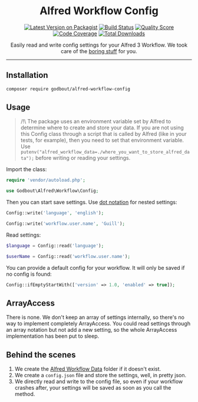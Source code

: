 <h1 align="center">Alfred Workflow Config</h1>

<p align="center">
    <a href="https://packagist.org/packages/godbout/alfred-workflow-config"><img src="https://img.shields.io/packagist/v/godbout/alfred-workflow-config.svg?style=flat-square" alt="Latest Version on Packagist"></a>
    <a href="https://travis-ci.org/godbout/alfred-workflow-config"><img src="https://img.shields.io/travis/godbout/alfred-workflow-config/master.svg?style=flat-square" alt="Build Status"></a>
    <a href="https://scrutinizer-ci.com/g/godbout/alfred-workflow-config"><img src="https://img.shields.io/scrutinizer/g/godbout/alfred-workflow-config.svg?style=flat-square" alt="Quality Score"></a>
    <a href="https://scrutinizer-ci.com/g/godbout/alfred-workflow-config"><img src="https://scrutinizer-ci.com/g/godbout/alfred-workflow-config/badges/coverage.png?b=master" alt="Code Coverage"></a>
    <a href="https://packagist.org/packages/godbout/alfred-workflow-config"><img src="https://img.shields.io/packagist/dt/godbout/alfred-workflow-config.svg?style=flat-square" alt="Total Downloads"></a>
</p>

<p align="center">
    Easily read and write config settings for your Alfred 3 Workflow. We took care of the <a href="#behind-the-scenes">boring stuff</a> for you.
</p>

___


## Installation

```bash
composer require godbout/alfred-workflow-config
```

## Usage

> /!\ The package uses an environment variable set by Alfred to determine where to create and store your data. If you are not using this Config class through a script that is called by Alfred (like in your tests, for example), then you need to set that environment variable. Use `putenv("alfred_workflow_data=./where_you_want_to_store_alfred_data");` before writing or reading your settings.

Import the class:

```php
require 'vendor/autoload.php';

use Godbout\Alfred\Workflow\Config;
```

Then you can start save settings. Use [dot notation](https://github.com/adbario/php-dot-notation) for nested settings:

```php
Config::write('language', 'english');

Config::write('workflow.user.name', 'Guill');
```

Read settings:

```php
$language = Config::read('language');

$userName = Config::read('workflow.user.name');
```

You can provide a default config for your workflow. It will only be saved if no config is found:
```php
Config::ifEmptyStartWith(['version' => 1.0, 'enabled' => true]);
```

## ArrayAccess

There is none. We don't keep an array of settings internally, so there's no way to implement completely ArrayAccess. You could read settings through an array notation but not add a new setting, so the whole ArrayAccess implementation has been put to sleep.

## Behind the scenes

1. We create the [Alfred Workflow Data](https://www.alfredapp.com/help/workflows/script-environment-variables/) folder if it doesn't exist. 
2. We create a `config.json` file and store the settings, well, in pretty json.
3. We directly read and write to the config file, so even if your workflow crashes after, your settings will be saved as soon as you call the method.
